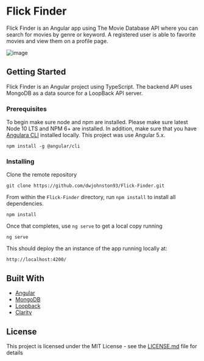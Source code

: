 # Flick Finder

Flick Finder is an Angular app using The Movie Database API where you can search for movies by genre or keyword. A registered user is able to favorite movies and view them on a profile page.

![image](https://user-images.githubusercontent.com/36871104/66167760-f1e87a80-e5ef-11e9-89ba-5288bd56bd27.png)

## Getting Started

Flick Finder is an Angular project using TypeScript. The backend API uses MongoDB as a data source for a LoopBack API server. 

### Prerequisites

To begin make sure node and npm are installed. Please make sure latest Node 10 LTS and NPM 6+ are installed. In addition, make sure that you have [Angulara CLI](https://cli.angular.io/) installed locally. This project was use Angular 5.x. 

```
npm install -g @angular/cli
```

### Installing

Clone the remote repository

```
git clone https://github.com/dwjohnston93/Flick-Finder.git
```

From within the `Flick-Finder` directory, run `npm install` to install all dependencies.

```
npm install
```

Once that completes, use `ng serve` to get a local copy running

```
ng serve
```

This should deploy the an instance of the app running locally at:

```
http://localhost:4200/
```

## Built With

* [Angular](https://angular.io/)
* [MongoDB](https://www.mongodb.com/)
* [Loopback](http://loopback.io/)
* [Clarity](https://clarity.design)

## License

This project is licensed under the MIT License - see the [LICENSE.md](LICENSE.md) file for details
